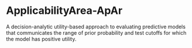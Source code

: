 # ApplicabilityArea-ApAr
A decision-analytic utility-based approach to evaluating predictive models that communicates the range of prior probability and test cutoffs for which the model has positive utility. 
